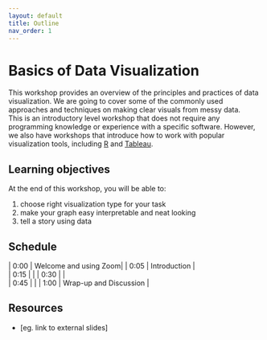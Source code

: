 ```yaml
---
layout: default
title: Outline
nav_order: 1
---
```


# Basics of Data Visualization

This workshop provides an overview of the principles and practices of data visualization. We are going to cover some of the commonly used approaches and techniques on making clear visuals from messy data.<br>
This is an introductory level workshop that does not require any programming knowledge or experience with a specific software. However, we also have workshops that introduce how to work with popular visualization tools, including [R](https://ubc-library-rc.github.io/data-analysis-r/visualization/introduction.html) and [Tableau](https://ubc-library-rc.github.io/intro-data-viz/).

 
## Learning objectives

At the end of this workshop, you will be able to:
1. choose right visualization type for your task
2. make your graph easy interpretable and neat looking
3. tell a story using data

## Schedule

| 0:00 | Welcome and using Zoom|
| 0:05 | Introduction |  
| 0:15 |  |
| 0:30 |  |   
| 0:45 |  |
| 1:00 | Wrap-up and Discussion |

## Resources
* [eg. link to external slides]

